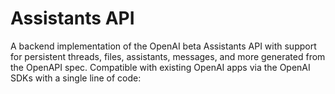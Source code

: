 # Assistants API

A backend implementation of the OpenAI beta Assistants API with support for persistent threads, files, assistants, messages, and more generated from the OpenAPI spec. Compatible with existing OpenAI apps via the OpenAI SDKs with a single line of code:

